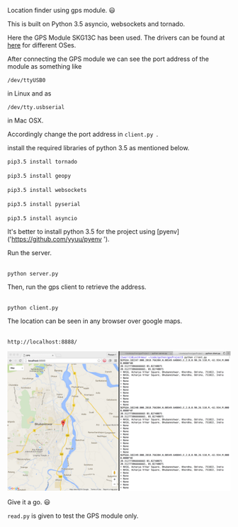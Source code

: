 Location finder using gps module. :smiley:

This is built on Python 3.5 asyncio, websockets and tornado.

Here the GPS Module SKG13C has been used. The drivers can be found at [here]('http://plugable.com/drivers/prolific/') for different OSes.

After connecting the GPS module we can see the port address of the module as something like 
``` 
/dev/ttyUSB0 
```
in Linux and as 
```
/dev/tty.usbserial
```
in Mac OSX.

Accordingly change the port address in  ``` client.py  ```. 

install the required libraries of python 3.5 as mentioned below.

```shell
pip3.5 install tornado

pip3.5 install geopy

pip3.5 install websockets

pip3.5 install pyserial

pip3.5 install asyncio
```

It's better to install python 3.5 for the project using [pyenv]('https://github.com/yyuu/pyenv
').

Run the server.

```shell

python server.py

```

Then, run the gps client to retrieve the address.

```

python client.py

```

The location can be seen in any browser over google maps. 

```

http://localhost:8888/

```

<img src="./images/location.png/">

Give it a go. :smiley:

``` read.py ``` is given to test the GPS module only.


